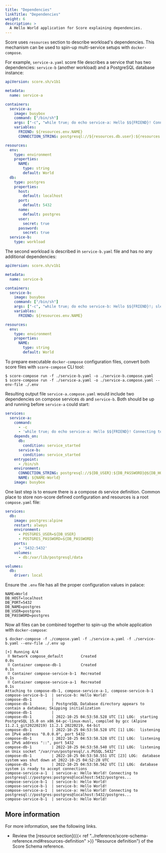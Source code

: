 ```yaml
---
title: "Dependencies"
linkTitle: "Dependencies"
weight: 6
description: >
  A Hello World application for Score explaining dependencies.
---
```




Score uses `resources` section to describe workload's dependencies. This mechanism can be used to spin-up multi-service setups with `docker-compose`.

For example, `service-a.yaml` score file describes a service that has two dependencies: `service-b` (another workload) and a PostgreSQL database instance:

```yaml
apiVersion: score.sh/v1b1

metadata:
  name: service-a

containers:
  service-a:
    image: busybox
    command: ["/bin/sh"]
    args: ["-c", "while true; do echo service-a: Hello $${FRIEND}! Connecting to $${CONNECTION_STRING}...; sleep 10; done"]
    variables:
      FRIEND: ${resources.env.NAME}
      CONNECTION_STRING: postgresql://${resources.db.user}:${resources.db.password}@${resources.db.host}:${resources.db.port}/${resources.db.name}

resources:
  env:
    type: environment
    properties:
      NAME:
        type: string
        default: World
  db:
    type: postgres
    properties:
      host:
        default: localhost
      port:
        default: 5432
      name:
        default: postgres
      user:
        secret: true
      password:
        secret: true
  service-b:
    type: workload
```

The second workload is described in `service-b.yaml` file and has no any additional dependencies:

```yaml
apiVersion: score.sh/v1b1

metadata:
  name: service-b

containers:
  service-b:
    image: busybox
    command: ["/bin/sh"]
    args: ["-c", "while true; do echo service-b: Hello $${FRIEND}!; sleep 5; done"]
    variables:
      FRIEND: ${resources.env.NAME}

resources:
  env:
    type: environment
    properties:
      NAME:
        type: string
        default: World
```

To prepare executable `docker-compose` configuration files, convert both score files with `score-compose` CLI tool:

```console
$ score-compose run -f ./service-b.yaml -o ./service-b.compose.yaml
$ score-compose run -f ./service-a.yaml -o ./service-a.compose.yaml --env-file ./.env
```

Resulting output file  `service-a.compose.yaml` would include two dependencies on compose services `db` and `service-b`.
Both should be up and running before `service-a` could start:

```yaml
services:
  service-a:
    command:
      - -c
      - 'while true; do echo service-a: Hello $${FRIEND}! Connecting to $${CONNECTION_STRING}...; sleep 10; done'
    depends_on:
      db:
        condition: service_started
      service-b:
        condition: service_started
    entrypoint:
      - /bin/sh
    environment:
      CONNECTION_STRING: postgresql://${DB_USER}:${DB_PASSWORD}@${DB_HOST-localhost}:${DB_PORT-5432}/${DB_NAME-postgres}
      NAME: ${NAME-World}
    image: busybox
```

One last step is to ensure there is a compose `db` service definition.
Common place to store non-score defined configuration and resources is a root `compose.yaml` file:

```yaml
services:
  db:
    image: postgres:alpine
    restart: always
    environment:
      - POSTGRES_USER=${DB_USER}
      - POSTGRES_PASSWORD=${DB_PASSWORD}
    ports:
      - '5432:5432'
    volumes: 
      - db:/var/lib/postgresql/data

volumes:
  db:
    driver: local
```

Ensure the `.env` file has all the proper configuration values in palace:

```console
NAME=World
DB_HOST=localhost
DB_PORT=5432
DB_NAME=postgres
DB_USER=postgres
DB_PASSWORD=postgres
```

Now all files can be combined together to spin-up the whole application with `docker-compose`:

```console
$ docker-compose -f ./compose.yaml -f ./service-a.yaml -f ./service-b.yaml --env-file ./.env up

[+] Running 4/4
 ⠿ Network compose_default        Created                                                                                                                          0.0s
 ⠿ Container compose-db-1         Created                                                                                                                          0.1s
 ⠿ Container compose-service-b-1  Recreated                                                                                                                        0.1s
 ⠿ Container compose-service-a-1  Recreated                                                                                                                        0.1s
Attaching to compose-db-1, compose-service-a-1, compose-service-b-1
compose-service-b-1  | service-b: Hello World!
compose-db-1         | 
compose-db-1         | PostgreSQL Database directory appears to contain a database; Skipping initialization
compose-db-1         | 
compose-db-1         | 2022-10-25 04:53:58.528 UTC [1] LOG:  starting PostgreSQL 15.0 on x86_64-pc-linux-musl, compiled by gcc (Alpine 11.2.1_git20220219) 11.2.1 20220219, 64-bit
compose-db-1         | 2022-10-25 04:53:58.528 UTC [1] LOG:  listening on IPv4 address "0.0.0.0", port 5432
compose-db-1         | 2022-10-25 04:53:58.528 UTC [1] LOG:  listening on IPv6 address "::", port 5432
compose-db-1         | 2022-10-25 04:53:58.540 UTC [1] LOG:  listening on Unix socket "/var/run/postgresql/.s.PGSQL.5432"
compose-db-1         | 2022-10-25 04:53:58.551 UTC [23] LOG:  database system was shut down at 2022-10-25 04:52:28 UTC
compose-db-1         | 2022-10-25 04:53:58.562 UTC [1] LOG:  database system is ready to accept connections
compose-service-a-1  | service-a: Hello World! Connecting to postgresql://postgres:postgres@localhost:5432/postgres...
compose-service-b-1  | service-b: Hello World!
compose-service-b-1  | service-b: Hello World!
compose-service-a-1  | service-a: Hello World! Connecting to postgresql://postgres:postgres@localhost:5432/postgres...
compose-service-b-1  | service-b: Hello World!
```


## More information

For more information, see the following links.

- Review the [resource section]({{< ref "../reference/score-schema-reference.md#resources-definition" >}} "Resource definition") of the Score Schema reference.
